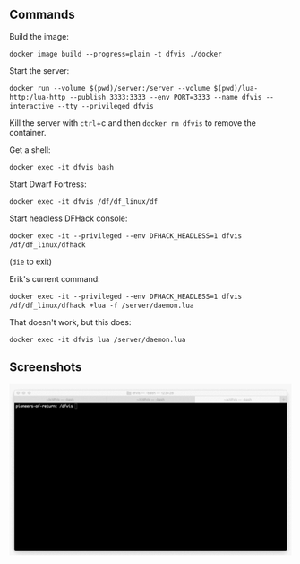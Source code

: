 ## Commands

Build the image:

```
docker image build --progress=plain -t dfvis ./docker
```

Start the server:

```
docker run --volume $(pwd)/server:/server --volume $(pwd)/lua-http:/lua-http --publish 3333:3333 --env PORT=3333 --name dfvis --interactive --tty --privileged dfvis
```

Kill the server with `ctrl`+c and then `docker rm dfvis` to remove the container.

Get a shell:
```
docker exec -it dfvis bash
```

Start Dwarf Fortress:
```
docker exec -it dfvis /df/df_linux/df
```

Start headless DFHack console:
```
docker exec -it --privileged --env DFHACK_HEADLESS=1 dfvis /df/df_linux/dfhack
```
(`die` to exit)

Erik's current command:
```
docker exec -it --privileged --env DFHACK_HEADLESS=1 dfvis /df/df_linux/dfhack +lua -f /server/daemon.lua
```

That doesn't work, but this does:
```
docker exec -it dfvis lua /server/daemon.lua
```

## Screenshots

![Screencast of running the steps above and having Dwarf Fortress start](media/container-dwarves.gif)